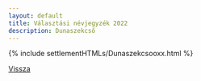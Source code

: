 ```yaml
---
layout: default
title: Választási névjegyzék 2022
description: Dunaszekcső
---
```


{% include settlementHTMLs/Dunaszekcsooxx.html %}

[Vissza](../)